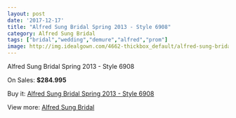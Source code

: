 ```yaml
---
layout: post
date: '2017-12-17'
title: "Alfred Sung Bridal Spring 2013 - Style 6908"
category: Alfred Sung Bridal
tags: ["bridal","wedding","demure","alfred","prom"]
image: http://img.idealgown.com/4662-thickbox_default/alfred-sung-bridal-spring-2013-style-6908.jpg
---
```

Alfred Sung Bridal Spring 2013 - Style 6908

On Sales: **$284.995**
<a href="https://www.idealgown.com/en/alfred-sung-bridal/2095-alfred-sung-bridal-spring-2013-style-6908.html"><amp-img layout="responsive" width="600" height="600" src="//img.idealgown.com/4662-thickbox_default/alfred-sung-bridal-spring-2013-style-6908.jpg" alt="Alfred Sung Bridal Spring 2013 - Style 6908 0" /></a>
<a href="https://www.idealgown.com/en/alfred-sung-bridal/2095-alfred-sung-bridal-spring-2013-style-6908.html"><amp-img layout="responsive" width="600" height="600" src="//img.idealgown.com/4663-thickbox_default/alfred-sung-bridal-spring-2013-style-6908.jpg" alt="Alfred Sung Bridal Spring 2013 - Style 6908 1" /></a>

Buy it: [Alfred Sung Bridal Spring 2013 - Style 6908](https://www.idealgown.com/en/alfred-sung-bridal/2095-alfred-sung-bridal-spring-2013-style-6908.html "Alfred Sung Bridal Spring 2013 - Style 6908")

View more: [Alfred Sung Bridal](https://www.idealgown.com/en/30-alfred-sung-bridal "Alfred Sung Bridal")